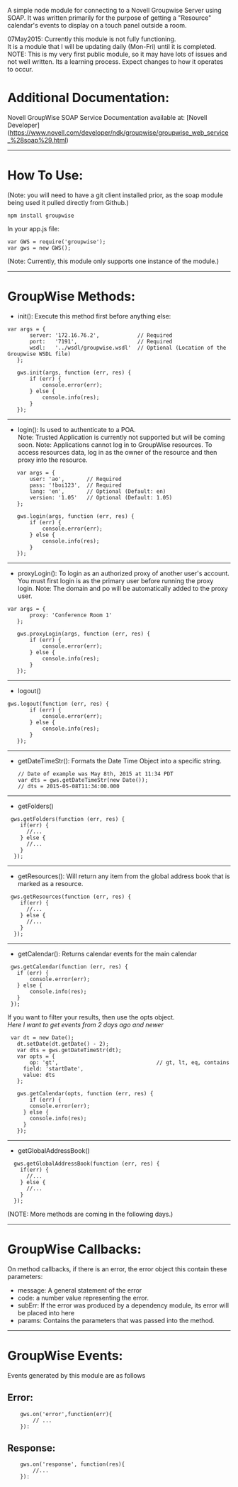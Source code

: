 A simple node module for connecting to a Novell Groupwise Server using SOAP.
It was written primarily for the purpose of getting a "Resource" calendar's events to display on a touch panel outside a room.

07May2015:
Currently this module is not fully functioning.  
It is a module that I will be updating daily (Mon-Fri) until it is completed.  
NOTE: This is my very first public module, so it may have lots of issues and not well written. Its a learning process. 
Expect changes to how it operates to occur.

Additional Documentation:
=========================
Novell GroupWise SOAP Service Documentation available at:
[Novell Developer] (https://www.novell.com/developer/ndk/groupwise/groupwise_web_service_%28soap%29.html)


---------------------

How To Use:
======================

(Note: you will need to have a git client installed prior, as the soap module being used it pulled directly from Github.)
```
npm install groupwise
```

In your app.js file:

```
var GWS = require('groupwise');
var gws = new GWS();
```
(Note: Currently, this module only supports one instance of the module.)

---------------------

GroupWise Methods:
======================
 
 - init(): Execute this method first before anything else:
 ```
 var args = {
 		server: '172.16.76.2',            // Required
 		port:   '7191',                   // Required
 		wsdl:   '../wsdl/groupwise.wsdl'  // Optional (Location of the Groupwise WSDL file)
 	};
 
 	gws.init(args, function (err, res) {
 		if (err) {
 			console.error(err);
 		} else {
 			console.info(res);
 		}
 	});
 ```
 ---------------------
 - login(): Is used to authenticate to a POA.  
  Note: Trusted Application is currently not supported but will be coming soon.
  Note: Applications cannot log in to GroupWise resources. To access resources data, log in as the owner of the resource and then proxy into the resource.
 
 ```
	var args = {
		user: 'ao',       // Required
		pass: '!boi123',  // Required
		lang: 'en',       // Optional (Default: en)
		version: '1.05'   // Optional (Default: 1.05)
	};
 
 	gws.login(args, function (err, res) {
 		if (err) {
 			console.error(err);
 		} else {
 			console.info(res);
 		}
 	});
 ```
 ---------------------
 - proxyLogin(): To login as an authorized proxy of another user's account. 
                 You must first login is as the primary user before running the proxy login.
                 Note: The domain and po will be automatically added to the proxy user.
 
 ```
 var args = {
 		proxy: 'Conference Room 1'
 	};
 
 	gws.proxyLogin(args, function (err, res) {
 		if (err) {
 			console.error(err);
 		} else {
 			console.info(res);
 		}
 	});
 ```
 ---------------------
 - logout()
 
 ```
 gws.logout(function (err, res) {
  		if (err) {
  			console.error(err);
  		} else {
  			console.info(res);
  		}
  	});
 ```
---------------------
 - getDateTimeStr(): Formats the Date Time Object into a specific string.
	```
    // Date of example was May 8th, 2015 at 11:34 PDT
    var dts = gws.getDateTimeStr(new Date()); 
    // dts = 2015-05-08T11:34:00.000
	```
---------------------
 - getFolders()
 
 ```
  gws.getFolders(function (err, res) {
     if(err) {
       //...
     } else {
       //...
     }
   });
 ```
---------------------
 - getResources(): Will return any item from the global address book that is marked as a resource.
  
  ```
   gws.getResources(function (err, res) {
      if(err) {
        //...
      } else {
        //...
      }
    });
  ```
---------------------
 - getCalendar(): Returns calendar events for the main calendar
 ```
  gws.getCalendar(function (err, res) {
  	if (err) {
  		console.error(err);
  	} else {
  		console.info(res);
  	}
  });
 ```
 If you want to filter your results, then use the opts object.  
 *Here I want to get events from 2 days ago and newer*
 ```
  var dt = new Date();
	dt.setDate(dt.getDate() - 2);
	var dts = gws.getDateTimeStr(dt);  
	var opts = {
		op: 'gt',                               // gt, lt, eq, contains
	  field: 'startDate',
	  value: dts
	};
	 
	gws.getCalendar(opts, function (err, res) {
		if (err) {
	    console.error(err);
	  } else {
	    console.info(res);
	  }
	});
 ```
 
---------------------
 - getGlobalAddressBook()
```
  gws.getGlobalAddressBook(function (err, res) {
    if(err) {
      //...
    } else {
      //...
    }
  });
```

(NOTE:  More methods are coming in the following days.)

---------------------

GroupWise Callbacks:
======================

On method callbacks, if there is an error, the error object this contain these parameters:
 - message: A general statement of the error
 - code: a number value representing the error.
 - subErr: If the error was produced by a dependency module, its error will be placed into here
 - params: Contains the parameters that was passed into the method.
 
---------------------

GroupWise Events:
======================
 
Events generated by this module are as follows

Error:
---------------------
```
	gws.on('error',function(err){
		// ...
	}): 
```

Response:
---------------------
```
	gws.on('response', function(res){
		//...
	}):
```
 
 
